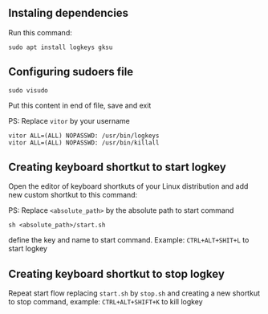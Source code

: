 ## Instaling dependencies

Run this command:

```
sudo apt install logkeys gksu
```

## Configuring sudoers file

```
sudo visudo
```

Put this content in end of file, save and exit

PS: Replace `vitor` by your username

```
vitor ALL=(ALL) NOPASSWD: /usr/bin/logkeys
vitor ALL=(ALL) NOPASSWD: /usr/bin/killall
```

## Creating keyboard shortkut to start logkey

Open the editor of keyboard shortkuts of your Linux distribution and add new custom shortkut to this command:

PS: Replace `<absolute_path>` by the absolute path to start command

```
sh <absolute_path>/start.sh
```

define the key and name to start command. Example: `CTRL+ALT+SHIT+L` to start
logkey

## Creating keyboard shortkut to stop logkey

Repeat start flow replacing `start.sh` by `stop.sh` and creating a new shortkut
to stop command, example: `CTRL+ALT+SHIFT+K` to kill logkey
